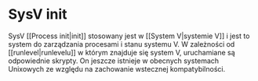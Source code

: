 # SysV init
SysV [[Process init|init]] stosowany jest w [[System V|systemie V]] i jest to system do zarządzania procesami i stanu systemu V. W zależności od [[runlevel|runlevelu]] w którym znajduje się system V, uruchamiane są odpowiednie skrypty.
On jeszcze istnieje w obecnych systemach Unixowych ze względu na zachowanie wstecznej kompatybilności.
